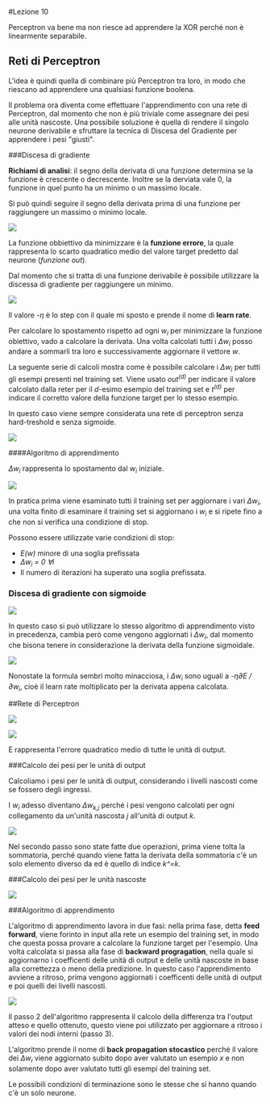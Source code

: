 #Lezione 10

Perceptron va bene ma non riesce ad apprendere la XOR perché non è linearmente separabile.

## Reti di Perceptron

L'idea è quindi quella di combinare più Perceptron tra loro, in modo che riescano ad apprendere una qualsiasi funzione boolena.

Il problema ora diventa come effettuare l'apprendimento con una rete di Perceptron, dal momento che non è più triviale come assegnare dei pesi alle unità nascoste. 
Una possibile soluzione è quella di rendere il singolo neurone derivabile e sfruttare la tecnica di Discesa del Gradiente per apprendere i pesi "giusti".

###Discesa di gradiente

**Richiami di analisi**: il segno della derivata di una funzione determina se la funzione è crescente o decrescente. Inoltre se la derviata vale 0, la funzione in quel punto ha un minimo o un massimo locale.

Si può quindi seguire il segno della derivata prima di una funzione per  raggiungere un massimo o minimo locale.

![](./immagini/l10-threshold.png)

La funzione obbiettivo da minimizzare è la **funzione errore**, la quale rappresenta lo scarto quadratico medio del valore target predetto dal neurone (*funzione out*).

Dal momento che si tratta di una funzione derivabile è possibile utilizzare la discessa di gradiente per raggiungere un minimo.

![](./immagini/l10-step.png)

Il valore *-η* è lo step con il quale mi sposto e prende il nome di **learn rate**.

Per calcolare lo spostamento rispetto ad ogni *w<sub>i</sub>* per minimizzare la funzione obiettivo, vado a calcolare la derivata.
Una volta calcolati tutti i *Δw<sub>i</sub>* posso andare a sommarli tra loro e successivamente aggiornare il vettore *w*.

La seguente serie di calcoli mostra come è possibile calcolare i *Δw<sub>i</sub>* per tutti gli esempi presenti nel training set. 
Viene usato *out<sup>(d)</sup>* per indicare il valore calcolato dalla reter per il *d*-esimo esempio del training set e *t<sup>(d)</sup>* per indicare il corretto valore della funzione target per lo stesso esempio.

In questo caso viene sempre considerata una rete di perceptron senza hard-treshold e senza sigmoide.

![](./immagini/l10-step-passaggi.png)

####Algoritmo di apprendimento

*Δw<sub>i</sub>* rappresenta lo spostamento dal *w<sub>i</sub>* iniziale.

![](./immagini/l10-algoritmo-gradiente.png)

In pratica prima viene esaminato tutti il training set per aggiornare i vari *Δw<sub>i</sub>*, una volta finito di esaminare il training set si aggiornano i *w<sub>i</sub>* e si ripete fino a che non si verifica una  condizione di stop.

Possono essere utilizzate varie condizioni di stop:

- *E(w)* minore di una soglia prefissata
- *Δw<sub>i</sub> = 0 ∀i*
- Il numero di iterazioni ha superato una soglia prefissata. 

### Discesa di gradiente con sigmoide

![](./immagini/l10-sigmoidale.png)

In questo caso si può utilizzare lo stesso algoritmo di apprendimento visto in precedenza, cambia però come vengono aggiornati i *Δw<sub>i</sub>*, dal momento che bisona tenere in considerazione la derivata della funzione sigmoidale.

![](./immagini/l10-derivata-sigmoide.png)

Nonostate la formula sembri molto minacciosa, i *Δw<sub>i</sub>* sono uguali a *-η∂E / ∂w<sub>i</sub>*, cioè il learn rate moltiplicato per la derivata appena calcolata.

##Rete di Perceptron

![](./immagini/l10-rete.png)

![](./immagini/l10-rete-parametri.png)

E rappresenta l'errore quadratico medio di tutte le unità di output.

###Calcolo dei pesi per le unità di output

Calcoliamo i pesi per le unità di output, considerando i livelli nascosti come se fossero degli ingressi.

I *w<sub>i</sub>* adesso diventano *Δw<sub>k,j</sub>* perché i pesi vengono calcolati per ogni collegamento da un'unità nascosta *j* all'unità di output *k*.

![](./immagini/l10-rete-output.png)

Nel secondo passo sono state fatte due operazioni, prima viene tolta la sommatoria, perché quando viene fatta la derivata della sommatoria c'è un solo elemento diverso da ed è quello di indice *k^=k*.

###Calcolo dei pesi per le unità nascoste

![](./immagini/l10-rete-input.png)

###Algoritmo di apprendimento

L'algoritmo di apprendimento lavora in due fasi: nella prima fase, detta **feed forward**, viene forinto in input alla rete un esempio del training set, in modo che questa possa provare a calcolare la funzione target per l'esempio. Una volta calcolata si passa alla fase di **backward progragation**, nella quale si aggiornarno i coefficenti delle unità di output e delle unità nascoste in base alla correttezza o meno della predizione. In questo caso l'apprendimento avviene a ritroso, prima vengono aggiornati i coefficenti delle unità di output e poi quelli dei livelli nascosti.

![](./immagini/l10-apprendimento-rete.png)

Il passo 2 dell'algoritmo rappresenta il calcolo della differenza tra l'output atteso e quello ottenuto, questo viene poi utilizzato per aggiornare a ritroso i valori dei nodi interni (passo 3).

L'algoritmo prende il nome di **back propagation stocastico** perché il valore dei *Δw<sub>i</sub>* viene aggiornato subito dopo aver valutato un esempio *x* e non solamente dopo aver valutato tutti gli esempi del training set.

Le possibili condizioni di terminazione sono le stesse che si hanno quando c'è un solo neurone.